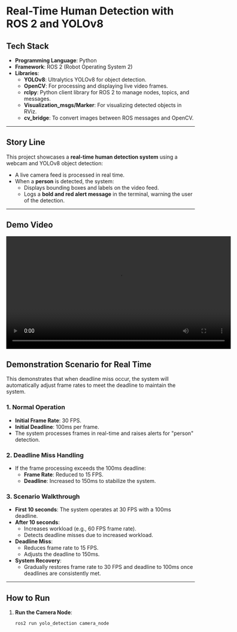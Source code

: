 # **Real-Time Human Detection with ROS 2 and YOLOv8**

## **Tech Stack**
- **Programming Language**: Python
- **Framework**: ROS 2 (Robot Operating System 2)
- **Libraries**:
  - **YOLOv8**: Ultralytics YOLOv8 for object detection.
  - **OpenCV**: For processing and displaying live video frames.
  - **rclpy**: Python client library for ROS 2 to manage nodes, topics, and messages.
  - **Visualization_msgs/Marker**: For visualizing detected objects in RViz.
  - **cv_bridge**: To convert images between ROS messages and OpenCV.

---

## **Story Line**
This project showcases a **real-time human detection system** using a webcam and YOLOv8 object detection:
- A live camera feed is processed in real time.
- When a **person** is detected, the system:
  - Displays bounding boxes and labels on the video feed.
  - Logs a **bold and red alert message** in the terminal, warning the user of the detection.

---
## **Demo Video**
<video src="https://drive.google.com/file/d/1vuJ7HEpXFULmdWSzAygJwXPG-kVcWIYq/view?usp=sharing" controls width="600"></video>

## **Demonstration Scenario for Real Time**
This demonstrates that when deadline miss occur, the system will automatically adjust frame rates to meet the deadline to maintain the system.
### **1. Normal Operation**
- **Initial Frame Rate**: 30 FPS.
- **Initial Deadline**: 100ms per frame.
- The system processes frames in real-time and raises alerts for "person" detection.

### **2. Deadline Miss Handling**
- If the frame processing exceeds the 100ms deadline:
  - **Frame Rate**: Reduced to 15 FPS.
  - **Deadline**: Increased to 150ms to stabilize the system.

### **3. Scenario Walkthrough**
- **First 10 seconds**: The system operates at 30 FPS with a 100ms deadline.
- **After 10 seconds**:
  - Increases workload (e.g., 60 FPS frame rate).
  - Detects deadline misses due to increased workload.
- **Deadline Miss**:
  - Reduces frame rate to 15 FPS.
  - Adjusts the deadline to 150ms.
- **System Recovery**:
  - Gradually restores frame rate to 30 FPS and deadline to 100ms once deadlines are consistently met.

---

## **How to Run**
1. **Run the Camera Node**:
   ```bash
   ros2 run yolo_detection camera_node
